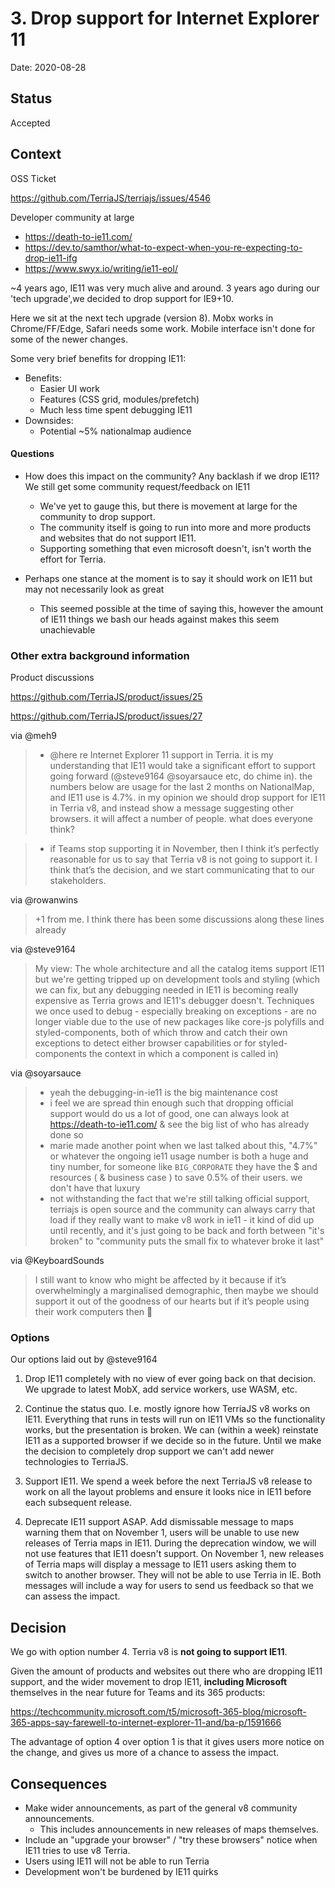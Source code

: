 # 3. Drop support for Internet Explorer 11

Date: 2020-08-28

## Status

Accepted

## Context

OSS Ticket

https://github.com/TerriaJS/terriajs/issues/4546

Developer community at large
* https://death-to-ie11.com/
* https://dev.to/samthor/what-to-expect-when-you-re-expecting-to-drop-ie11-ifg
* https://www.swyx.io/writing/ie11-eol/

~4 years ago, IE11 was very much alive and around. 3 years ago during our 'tech
upgrade',we decided to drop support for IE9+10.

Here we sit at the next tech upgrade (version 8). Mobx works in Chrome/FF/Edge,
Safari needs some work. Mobile interface isn't done for some of the newer
changes.

Some very brief benefits for dropping IE11:
* Benefits:
  - Easier UI work
  - Features (CSS grid, modules/prefetch)
  - Much less time spent debugging IE11
* Downsides:
  - Potential ~5% nationalmap audience

#### Questions

* How does this impact on the community? Any backlash if we drop IE11? We still
  get some community request/feedback on IE11 
  - We've yet to gauge this, but there is movement at large for the community to
    drop support.
  - The community itself is going to run into more and more products and
    websites that do not support IE11.
  - Supporting something that even microsoft doesn't, isn't worth the effort for
    Terria.

* Perhaps one stance at the moment is to say it should work on IE11 but may not
  necessarily look as great
  - This seemed possible at the time of saying this, however the amount of IE11
    things we bash our heads against makes this seem unachievable

### Other extra background information

Product discussions

https://github.com/TerriaJS/product/issues/25

https://github.com/TerriaJS/product/issues/27

via @meh9
> - @here re Internet Explorer 11 support in Terria. it is my understanding that
>   IE11 would take a significant effort to support going forward (@steve9164
>   @soyarsauce etc, do chime in). the numbers below are usage for the last 2
>   months on NationalMap, and IE11 use is 4.7%. in my opinion we should drop
>   support for IE11 in Terria v8, and instead show a message suggesting other
>   browsers. it will affect a number of people. what does everyone think?

> -  if Teams stop supporting it in November, then I think it’s perfectly
>    reasonable for us to say that Terria v8 is not going to support it. I think
>    that’s the decision, and we start communicating that to our stakeholders.

via @rowanwins
> +1 from me. I think there has been some discussions along these lines already

via @steve9164
> My view: The whole architecture and all the catalog items support IE11 but
> we're getting tripped up on development tools and styling (which we can fix,
> but any debugging needed in IE11 is becoming really expensive as Terria grows
> and IE11's debugger doesn't. Techniques we once used to debug - especially
> breaking on exceptions - are no longer viable due to the use of new packages
> like core-js polyfills and styled-components, both of which throw and catch
> their own exceptions to detect either browser capabilities or for
> styled-components the context in which a component is called in)

via @soyarsauce
> - yeah the debugging-in-ie11 is the big maintenance cost
> - i feel we are spread thin enough such that dropping official support would
>   do us a lot of good, one can always look at https://death-to-ie11.com/ & see
>   the big list of who has already done so
> - marie made another point when we last talked about this, "4.7%" or whatever
>   the ongoing ie11 usage number is both a huge and tiny number, for someone
>   like `BIG_CORPORATE` they have the $ and resources ( & business case ) to
>   save 0.5% of their users. we don't have that luxury
> - not withstanding the fact that we're still talking official support,
>   terriajs is open source and the community can always carry that load if they
>   really want to make v8 work in ie11 - it kind of did up until recently, and
>   it's just going to be back and forth between "it's broken" to "community
>   puts the small fix to whatever broke it last"

via @KeyboardSounds
> I still want to know who might be affected by it because if it’s
overwhelmingly a marginalised demographic, then maybe we should support it out
of the goodness of our hearts but if it’s people using their work computers then
:shrug:

### Options

Our options laid out by @steve9164

1. Drop IE11 completely with no view of ever going back on that decision. We
   upgrade to latest MobX, add service workers, use WASM, etc.

2. Continue the status quo. I.e. mostly ignore how TerriaJS v8 works on IE11.
   Everything that runs in tests will run on IE11 VMs so the functionality
   works, but the presentation is broken. We can (within a week) reinstate IE11
   as a supported browser if we decide so in the future. Until we make the
   decision to completely drop support we can't add newer technologies to
   TerriaJS.

3. Support IE11. We spend a week before the next TerriaJS v8 release to work on
   all the layout problems and ensure it looks nice in IE11 before each
   subsequent release.
   
4. Deprecate IE11 support ASAP. Add dismissable message to maps warning them 
   that on November 1, users will be unable to use new releases of Terria maps
   in IE11. During the deprecation window, we will not use features that IE11
   doesn't support. On November 1, new releases of Terria maps will display a 
   message to IE11 users asking them to switch to another browser. They will 
   not be able to use Terria in IE. Both messages will include a way for users
   to send us feedback so that we can assess the impact.

## Decision

We go with option number 4. Terria v8 is **not going to support IE11**.

Given the amount of products and websites out there who are dropping IE11
support, and the wider movement to drop IE11, **including Microsoft** themselves
in the near future for Teams and its 365 products:

https://techcommunity.microsoft.com/t5/microsoft-365-blog/microsoft-365-apps-say-farewell-to-internet-explorer-11-and/ba-p/1591666

The advantage of option 4 over option 1 is that it gives users more notice
on the change, and gives us more of a chance to assess the impact.

## Consequences
* Make wider announcements, as part of the general v8 community announcements.
  * This includes announcements in new releases of maps themselves.
* Include an "upgrade your browser" / "try these browsers" notice when IE11
  tries to use v8 Terria.
* Users using IE11 will not be able to run Terria
* Development won't be burdened by IE11 quirks
